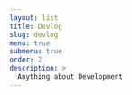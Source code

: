 ```yaml
---
layout: list
title: Devlog
slug: devlog
menu: true
submenu: true
order: 2
description: >
  Anything about Development
---
```

